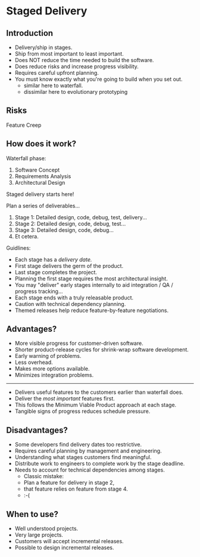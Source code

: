 # Staged Delivery

## Introduction

- Delivery/ship in stages.
- Ship from most important to least important.
- Does NOT reduce the time needed to build the software.
- Does reduce risks and increase progress visibility.
- Requires careful upfront planning.
- You must know exactly what you're going to build when you set out.
   - similar here to waterfall.
   - dissimilar here to evolutionary prototyping

## Risks

Feature Creep

## How does it work?

Waterfall phase:

1. Software Concept
1. Requirements Analysis
1. Architectural Design

Staged delivery starts here!

Plan a series of deliverables...

1. Stage 1: Detailed design, code, debug, test, delivery...
2. Stage 2: Detailed design, code, debug, test...
3. Stage 3: Detailed design, code, debug...
4. Et cetera.

Guidlines:

- Each stage has a _delivery date._
- First stage delivers the germ of the product. 
- Last stage completes the project.
- Planning the first stage requires the most architectural insight.
- You may "deliver" early stages internally to aid integration / QA / progress tracking...
- Each stage ends with a truly releasable product.
- Caution with technical dependency planning.
- Themed releases help reduce feature-by-feature negotiations.

## Advantages?

- More visible progress for customer-driven software.
- Shorter product-release cycles for shrink-wrap software development.
- Early warning of problems.
- Less overhead.
- Makes more options available.
- Minimizes integration problems.

---

- Delivers useful features to the customers earlier than waterfall does.
- Deliver the _most important_ features first.
- This follows the Minimum Viable Product approach at each stage.
- Tangible signs of progress reduces schedule pressure.

## Disadvantages?

- Some developers find delivery dates too restrictive.
- Requires careful planning by management and engineering.
- Understanding what stages customers find meaningful.
- Distribute work to engineers to complete work by the stage deadline.
- Needs to account for technical dependencies among stages.
    - Classic mistake:
    - Plan a feature for delivery in stage 2,
    - that feature relies on feature from stage 4.
    - :-(

## When to use?

* Well understood projects.
* Very large projects.
* Customers will accept incremental releases.
* Possible to design incremental releases.